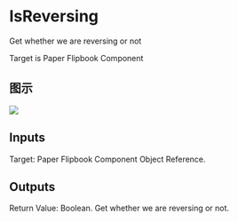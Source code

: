 # IsReversing

Get whether we are reversing or not

Target is Paper Flipbook Component

## 图示

![]($-20221218-18233910.png)

## Inputs

Target: Paper Flipbook Component Object Reference.  

## Outputs

Return Value: Boolean. Get whether we are reversing or not.


